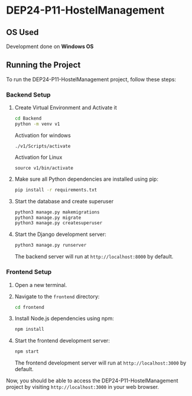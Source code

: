 # DEP24-P11-HostelManagement

## OS Used

Development done on **Windows OS** 
 
## Running the Project

To run the DEP24-P11-HostelManagement project, follow these steps:

### Backend Setup
1. Create Virtual Environment and Activate it
    ```bash
    cd Backend
    python -m venv v1
    ```
    Activation for windows
    ```
    ./v1/Scripts/activate
    ```
    Activation for Linux
    ```
    source v1/bin/activate
    ```

2. Make sure all Python dependencies are installed using pip:

    ```bash
    pip install -r requirements.txt
    ```
3. Start the database and create superuser
    ```bash
    python3 manage.py makemigrations
    python3 manage.py migrate
    python3 manage.py createsuperuser
    ```

4. Start the Django development server:

    ```bash
    python3 manage.py runserver
    ```

   The backend server will run at `http://localhost:8000` by default.

### Frontend Setup

1. Open a new terminal.

2. Navigate to the `frontend` directory:

    ```bash
    cd frontend
    ```

3. Install Node.js dependencies using npm:

    ```bash
    npm install
    ```

4. Start the frontend development server:

    ```bash
    npm start
    ```

   The frontend development server will run at `http://localhost:3000` by default.

Now, you should be able to access the DEP24-P11-HostelManagement project by visiting `http://localhost:3000` in your web browser.

